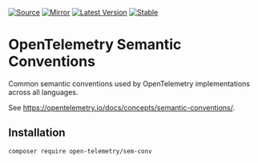 [![Source](https://img.shields.io/badge/source-sem--conv-green)](https://github.com/open-telemetry/opentelemetry-php/tree/main/src/SemConv)
[![Mirror](https://img.shields.io/badge/mirror-opentelemetry--php:sem--conv-blue)](https://github.com/opentelemetry-php/sem-conv)
[![Latest Version](http://poser.pugx.org/open-telemetry/sem-conv/v/unstable)](https://packagist.org/packages/open-telemetry/sem-conv/)
[![Stable](http://poser.pugx.org/open-telemetry/sem-conv/v/stable)](https://packagist.org/packages/open-telemetry/sem-conv/)

# OpenTelemetry Semantic Conventions

Common semantic conventions used by OpenTelemetry implementations across all languages.

See https://opentelemetry.io/docs/concepts/semantic-conventions/.

## Installation

```shell
composer require open-telemetry/sem-conv
```
